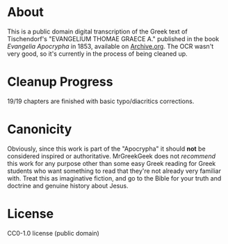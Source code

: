 # About 
This is a public domain digital transcription of the Greek text of Tischendorf's "EVANGELIUM THOMAE GRAECE A." published in the book _Evangelia Apocrypha_ in 1853, available on [Archive.org](https://archive.org/details/bub_gb_XfU2AAAAMAAJ/page/n227/).
The OCR wasn't very good, so it's currently in the process of being cleaned up. 

# Cleanup Progress
19/19 chapters are finished with basic typo/diacritics corrections.

# Canonicity
Obviously, since this work is part of the "Apocrypha" it should **not** be considered inspired or authoritative. MrGreekGeek does not _recommend_ this work for any purpose other than some easy Greek reading for Greek students who want something to read that they're not already very familiar with. Treat this as imaginative fiction, and go to the Bible for your truth and doctrine and genuine history about Jesus.

# License
CC0-1.0 license (public domain)

